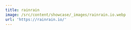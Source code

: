 ```yaml
---
title: rainrain
image: /src/content/showcase/_images/rainrain.io.webp
url: 'https://rainrain.io/'
---
```



